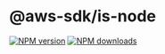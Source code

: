 # @aws-sdk/is-node

[![NPM version](https://img.shields.io/npm/v/@aws-sdk/is-node/preview.svg)](https://www.npmjs.com/package/@aws-sdk/is-node)
[![NPM downloads](https://img.shields.io/npm/dm/@aws-sdk/is-node.svg)](https://www.npmjs.com/package/@aws-sdk/is-node)
